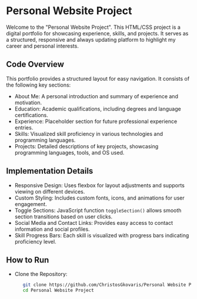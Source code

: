 # Personal Website Project

Welcome to the "Personal Website Project". This HTML/CSS project is a digital portfolio for showcasing experience, skills, and projects. It serves as a structured, responsive and always updating platform to highlight my career and personal interests.


## Code Overview
This portfolio provides a structured layout for easy navigation. It consists of the following key sections:
- About Me: A personal introduction and summary of experience and motivation.
- Education: Academic qualifications, including degrees and language certifications.
- Experience: Placeholder section for future professional experience entries.
- Skills: Visualized skill proficiency in various technologies and programming languages.
- Projects: Detailed descriptions of key projects, showcasing programming languages, tools, and OS used.

## Implementation Details
- Responsive Design: Uses flexbox for layout adjustments and supports viewing on different devices.
- Custom Styling: Includes custom fonts, icons, and animations for user engagement.
- Toggle Sections: JavaScript function `toggleSection()` allows smooth section transitions based on user clicks.
- Social Media and Contact Links: Provides easy access to contact information and social profiles.
- Skill Progress Bars: Each skill is visualized with progress bars indicating proficiency level.

## How to Run
- Clone the Repository:
  ```bash
     git clone https://github.com/ChristosGkovaris/Personal Website Project.git
     cd Personal Website Project
